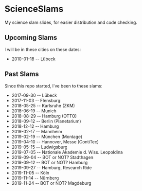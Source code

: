 # ScienceSlams
My science slam slides, for easier distribution and code checking.

## Upcoming Slams

I will be in these cities on these dates:

- 2010-01-18 -- Lübeck

## Past Slams

Since this repo started, I've been to these slams:

- 2017-09-30 -- Lübeck
- 2017-11-03 -- Flensburg
- 2018-05-25 -- Karlsruhe (ZKM)
- 2018-06-19 -- Munich
- 2018-08-29 -- Hamburg (OTTO)
- 2018-09-12 -- Berlin (Planetarium)
- 2018-12-12 -- Hamburg
- 2019-02-17 -- Mannheim
- 2019-02-19 -- München (Montage)
- 2019-04-10 -- Hannover, Messe (ContiTec)
- 2019-05-15 -- Ludwigsburg
- 2019-07-05 -- Nationale Akademie d. Wiss. Leopoldina
- 2019-09-04 -- BOT or NOT? Stadthagen
- 2019-09-12 -- BOT or NOT? Hamburg
- 2019-09-27 -- Hamburg, Research Ride
- 2019-11-05 -- Köln
- 2019-11-14 -- Nürnberg
- 2019-11-24 -- BOT or NOT? Magdeburg
